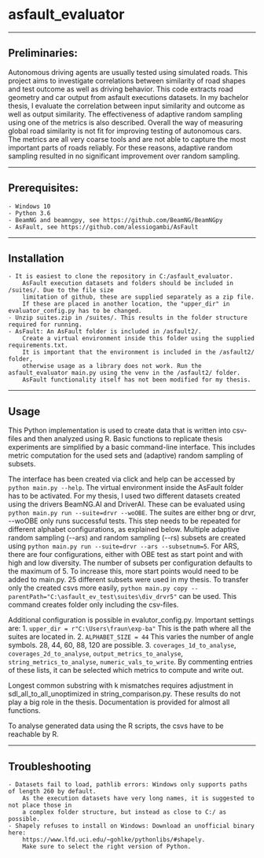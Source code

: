 # asfault_evaluator

-------------- 
Preliminaries:
-------------- 
Autonomous driving agents are usually tested using simulated roads. 
This project aims to investigate correlations between similarity of road shapes and test outcome as well as driving behavior.
This code extracts road geometry and car output from asfault executions datasets. 
In my bachelor thesis, I evaluate the correlation between input similarity and outcome as well as output similarity. The effectiveness of adaptive random sampling using one of the metrics is also described.
Overall the way of measuring global road similarity is not fit for improving testing of autonomous cars.
The metrics are all very coarse tools and are not able to capture the most important parts of roads reliably.
For these reasons, adaptive random sampling resulted in no significant improvement over random sampling.
   
-------------- 
Prerequisites:
--------------
    - Windows 10
    - Python 3.6
    - BeamNG and beamngpy, see https://github.com/BeamNG/BeamNGpy
    - AsFault, see https://github.com/alessiogambi/AsFault
    
------------
Installation
------------
    - It is easiest to clone the repository in C:/asfault_evaluator. 
        AsFault execution datasets and folders should be included in /suites/. Due to the file size
        limitation of github, these are supplied separately as a zip file.
        If these are placed in another location, the "upper_dir" in evaluator_config.py has to be changed.
    - Unzip suites.zip in /suites/. This results in the folder structure required for running.
    - AsFault: An AsFault folder is included in /asfault2/. 
        Create a virtual environment inside this folder using the supplied requirements.txt. 
        It is important that the environment is included in the /asfault2/ folder, 
        otherwise usage as a library does not work. Run the asfault_evaluator main.py using the venv in the /asfault2/ folder.
        AsFault functionality itself has not been modified for my thesis.
    
-----
Usage
-----
This Python implementation is used to create data that is written into csv-files and then analyzed using R.
Basic functions to replicate thesis experiments are simplified by a basic command-line interface.
This includes metric computation for the used sets and (adaptive) random sampling of subsets.

The interface has been created via click and help can be accessed by `python main.py --help`.
The virtual environment inside the AsFault folder has to be activated.
For my thesis, I used two different datasets created using the drivers BeamNG.AI and DriverAI.
These can be evaluated using `python main.py run --suite=drvr --woOBE`.
The suites are either bng or drvr, --woOBE only runs successful tests.
This step needs to be repeated for different alphabet configurations, as explained below.
Multiple adaptive random sampling (--ars) and random sampling (--rs) subsets are created using `python main.py run --suite=drvr --ars --subsetnum=5`. 
For ARS, there are four configurations, either with OBE test as start point and with high and low diversity. 
The number of subsets per configuration defaults to the maximum of 5.
To increase this, more start points would need to be added to main.py.
25 different subsets were used in my thesis. To transfer only the created csvs more easily,
`python main.py copy --parentPath="C:\asfault_ev_test\suites\div_drvr5"` can be used. This command creates folder only
including the csv-files.

Additional configuration is possible in evalutor_config.py. Important settings are:
    1. `upper_dir = r"C:\Users\fraun\exp-ba"` This is the path where all the suites are located in.
    2. `ALPHABET_SIZE = 44` This varies the number of angle symbols. 28, 44, 60, 88, 120 are possible.
    3. `coverages_1d_to_analyse`, `coverages_2d_to_analyse`, `output_metrics_to_analyse`, `string_metrics_to_analyse`, `numeric_vals_to_write`. By commenting entries of these lists, it can be selected which metrics to compute and write out.
    
Longest common substring with k mismatches requires adjustment in sdl_all_to_all_unoptimized in string_comparison.py. These results do not play a big role in the thesis.
Documentation is provided for almost all functions.

To analyse generated data using the R scripts, the csvs have to be reachable by R.

---------------
Troubleshooting
---------------
    - Datasets fail to load, pathlib errors: Windows only supports paths of length 260 by default. 
        As the execution datasets have very long names, it is suggested to not place those in 
        a complex folder structure, but instead as close to C:/ as possible.
    - Shapely refuses to install on Windows: Download an unofficial binary here: 
        https://www.lfd.uci.edu/~gohlke/pythonlibs/#shapely. 
        Make sure to select the right version of Python.

